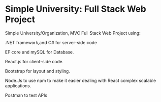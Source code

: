 # Simple University: Full Stack Web Project

Simple University/Organization,  MVC Full Stack Web Project using:


.NET framework,and C# for server-side code

EF core and mySQL for Database.



React.js for client-side code.

Bootstrap for layout and styling.


Node.Js to use npm to make it easier dealing with React complex scalable applications.

Postman to test APIs
